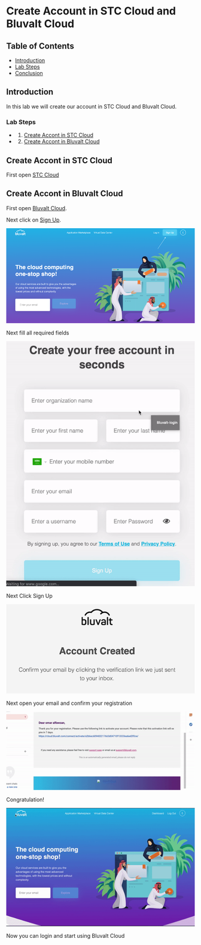 # Create Account in STC Cloud and Bluvalt Cloud


## Table of Contents
* [Introduction](#introduction)
* [Lab Steps](#lab-steps)
* [Conclusion](#conclusion)


## Introduction
In this lab we will create our account in STC Cloud and Bluvalt Cloud.

### Lab Steps
* 1. [Create Accont in STC Cloud](#create-accont-in-stc-cloud)
* 2. [Create Accont in Bluvalt Cloud](#create-accont-in-bluvalt-cloud)



## Create Accont in STC Cloud
First open [STC Cloud](https://cloud.stc.com.sa/ "STC Cloud")



## Create Accont in Bluvalt Cloud
First open [Bluvalt Cloud](https://cloud.bluvalt.com/ "Bluvalt Cloud").

Next click on [Sign Up](https://cloud.bluvalt.com/#/register "Sign Up").

![](images/bluvalt1.png)

Next fill all required fields

![](images/bluvalt.gif)

Next Click Sign Up

![](images/bluvalt2.png)

Next open your email and confirm your registration

![](images/bluvalt2.gif)

Congratulation!

![](images/bluvalt3.gif)


Now you can login and start using Bluvalt Cloud